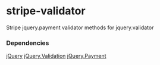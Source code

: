 # stripe-validator
Stripe jquery.payment validator methods for jquery.validator

### Dependencies
[jQuery](https://github.com/jquery/jquery)
[jQuery.Validation](https://github.com/jzaefferer/jquery-validation)
[jQuery.Payment](https://github.com/stripe/jquery.payment)
